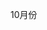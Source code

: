 10月份

[10-11之前基础-函数.延迟调用]: https://github.com/CodeYuan-Y/GolangNote/blob/main/2020-10/10-11%E4%B9%8B%E5%89%8D%20%E5%9F%BA%E7%A1%80-%E5%87%BD%E6%95%B0.%E5%BB%B6%E8%BF%9F%E8%B0%83%E7%94%A8.md

